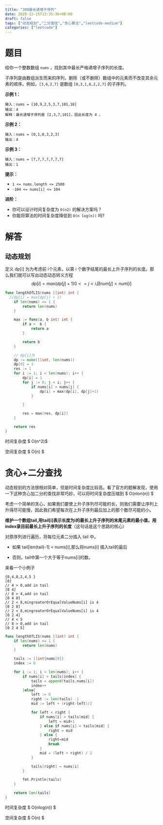 ```yaml
---
title: "300最长递增子序列"
date: 2020-12-15T13:35:36+08:00
draft: false
tags: ["动态规划","二分查找","贪心算法","leetcode-medium"]
categories: ["leetcode"]
---
```


# 题目



给你一个整数数组 `nums` ，找到其中最长严格递增子序列的长度。

子序列是由数组派生而来的序列，删除（或不删除）数组中的元素而不改变其余元素的顺序。例如，`[3,6,2,7]` 是数组 `[0,3,1,6,2,2,7]` 的子序列。

**示例 1：**

```
输入：nums = [10,9,2,5,3,7,101,18]
输出：4
解释：最长递增子序列是 [2,3,7,101]，因此长度为 4 。
```

**示例 2：**

```
输入：nums = [0,1,0,3,2,3]
输出：4
```

**示例 3：**

```
输入：nums = [7,7,7,7,7,7,7]
输出：1
```

 

**提示：**

- `1 <= nums.length <= 2500`
- `-104 <= nums[i] <= 104`

 

**进阶：**

- 你可以设计时间复杂度为 `O(n2)` 的解决方案吗？
- 你能将算法的时间复杂度降低到 `O(n log(n))` 吗?



# 解答



## 动态规划

定义 dp[i] 为为考虑前 i个元素，以第 i 个数字结尾的最长上升子序列的长度。那么我们就可以写出动态动态转义方程
$$
dp[i] = max(dp[j] + 1) 0<=j < i 且 num[j] < num[i]
$$

```go
func lengthOfLIS(nums []int) int {
  //dp[i] = max(dp[j] + 1) 
	if len(nums) <= 1 {
		return len(nums)
	}

	max := func(a, b int) int {
		if a >  b {
			return a
		}

		return b
	}

	// dp[i]为
	dp := make([]int, len(nums))
	dp[0] = 1
	res := 1
	for i := 1; i < len(nums); i++ {
		dp[i] = 1
		for j := 0; j < i; j++ {
			if nums[i] > nums[j] {
				dp[i] = max(dp[i], dp[j]+1)
			}

		}

		res = max(res, dp[i])
	}

	return res
}

```

时间复杂度 $ O(n^2)$

空间复杂度 $ O(n) $

# 贪心+二分查找

动态规划的方法很相对简单，但是时间复杂度比较高。看了官方的题解发现，使用一下这种贪心加二分的查找非常巧妙，可以将时间复杂度压缩到 $ O(nlon(n)) $

考虑一个简单的贪心，如果我们要使上升子序列尽可能的长，则我们需要让序列上升得尽可能慢，因此我们希望每次在上升子序列最后加上的那个数尽可能的小。



**维护一个数组tail,用tail[i]表示长度为i的最长上升子序列的末尾元素的最小值，用index录目前最长上升子序列的长度**（这句话是这个思路的核心）



对原序列进行遍历，将每位元素二分插入 tail 中。

- 如果 tail[len(tail)-1] < nums[i],那么将nums[i] 插入tail的最后

- 否则，tail中第一个大于等于nums[i]的数。

  

来看一个小例子

```
{0,4,8,2,4,5 }
[0]
// 4 > 0,add in tail 
[0 4]
// 8 > 4,add in tail 
[0 4 8]
// 2 < 8,mingreaterOrEqualValueNums[i] is 4 
[0 2 8]
// 2 < 8,mingreaterOrEqualValueNums[i] is 4 
[0 2 4]
// 4 < 5 
// 8 > 0,add in tail 
[0 2 4 5]
```



```go
func lengthOfLIS(nums []int) int {
	if len(nums) <= 1 {
		return len(nums)
	}

	tails := []int{nums[0]}
	index := 0

	for i := 1; i < len(nums); i++ {
		if nums[i] > tails[index] {
			tails = append(tails,nums[i])
			index++
		}else{
			left := 0
			right := len(tails) -1
			mid := left + (right-left)/2

			for left < right {
				if nums[i] > tails[mid] {
					left = mid+1
				} else if nums[i] < tails[mid] {
					right = mid
				} else {
					right=mid
					break
				}
				mid = (left + right) / 2
			}

			tails[right] = nums[i]
		}

		fmt.Println(tails)
	}

	return len(tails)
}

```



时间复杂度 $ O(nlog(n)) $

空间复杂度 $ O(n) $

